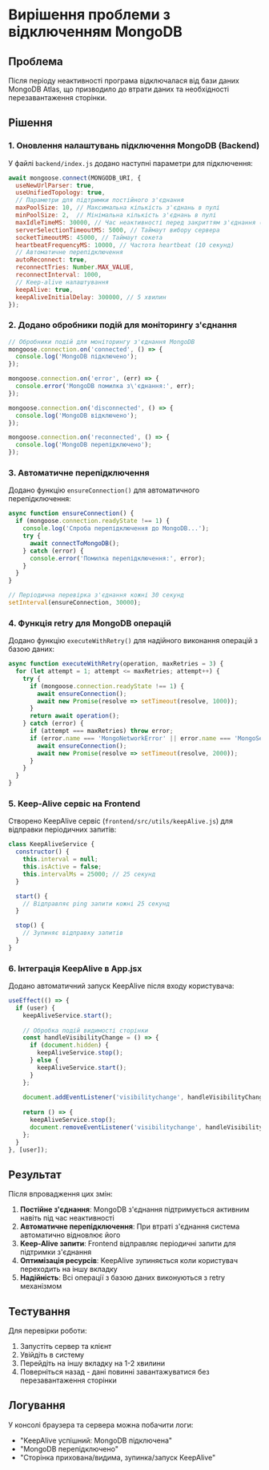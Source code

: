 # Вирішення проблеми з відключенням MongoDB

## Проблема
Після періоду неактивності програма відключалася від бази даних MongoDB Atlas, що призводило до втрати даних та необхідності перезавантаження сторінки.

## Рішення

### 1. Оновлення налаштувань підключення MongoDB (Backend)

У файлі `backend/index.js` додано наступні параметри для підключення:

```javascript
await mongoose.connect(MONGODB_URI, {
  useNewUrlParser: true,
  useUnifiedTopology: true,
  // Параметри для підтримки постійного з'єднання
  maxPoolSize: 10, // Максимальна кількість з'єднань в пулі
  minPoolSize: 2,  // Мінімальна кількість з'єднань в пулі
  maxIdleTimeMS: 30000, // Час неактивності перед закриттям з'єднання (30 секунд)
  serverSelectionTimeoutMS: 5000, // Таймаут вибору сервера
  socketTimeoutMS: 45000, // Таймаут сокета
  heartbeatFrequencyMS: 10000, // Частота heartbeat (10 секунд)
  // Автоматичне перепідключення
  autoReconnect: true,
  reconnectTries: Number.MAX_VALUE,
  reconnectInterval: 1000,
  // Keep-alive налаштування
  keepAlive: true,
  keepAliveInitialDelay: 300000, // 5 хвилин
});
```

### 2. Додано обробники подій для моніторингу з'єднання

```javascript
// Обробники подій для моніторингу з'єднання MongoDB
mongoose.connection.on('connected', () => {
  console.log('MongoDB підключено');
});

mongoose.connection.on('error', (err) => {
  console.error('MongoDB помилка з\'єднання:', err);
});

mongoose.connection.on('disconnected', () => {
  console.log('MongoDB відключено');
});

mongoose.connection.on('reconnected', () => {
  console.log('MongoDB перепідключено');
});
```

### 3. Автоматичне перепідключення

Додано функцію `ensureConnection()` для автоматичного перепідключення:

```javascript
async function ensureConnection() {
  if (mongoose.connection.readyState !== 1) {
    console.log('Спроба перепідключення до MongoDB...');
    try {
      await connectToMongoDB();
    } catch (error) {
      console.error('Помилка перепідключення:', error);
    }
  }
}

// Періодична перевірка з'єднання кожні 30 секунд
setInterval(ensureConnection, 30000);
```

### 4. Функція retry для MongoDB операцій

Додано функцію `executeWithRetry()` для надійного виконання операцій з базою даних:

```javascript
async function executeWithRetry(operation, maxRetries = 3) {
  for (let attempt = 1; attempt <= maxRetries; attempt++) {
    try {
      if (mongoose.connection.readyState !== 1) {
        await ensureConnection();
        await new Promise(resolve => setTimeout(resolve, 1000));
      }
      return await operation();
    } catch (error) {
      if (attempt === maxRetries) throw error;
      if (error.name === 'MongoNetworkError' || error.name === 'MongoServerSelectionError') {
        await ensureConnection();
        await new Promise(resolve => setTimeout(resolve, 2000));
      }
    }
  }
}
```

### 5. Keep-Alive сервіс на Frontend

Створено KeepAlive сервіс (`frontend/src/utils/keepAlive.js`) для відправки періодичних запитів:

```javascript
class KeepAliveService {
  constructor() {
    this.interval = null;
    this.isActive = false;
    this.intervalMs = 25000; // 25 секунд
  }

  start() {
    // Відправляє ping запити кожні 25 секунд
  }

  stop() {
    // Зупиняє відправку запитів
  }
}
```

### 6. Інтеграція KeepAlive в App.jsx

Додано автоматичний запуск KeepAlive після входу користувача:

```javascript
useEffect(() => {
  if (user) {
    keepAliveService.start();
    
    // Обробка подій видимості сторінки
    const handleVisibilityChange = () => {
      if (document.hidden) {
        keepAliveService.stop();
      } else {
        keepAliveService.start();
      }
    };
    
    document.addEventListener('visibilitychange', handleVisibilityChange);
    
    return () => {
      keepAliveService.stop();
      document.removeEventListener('visibilitychange', handleVisibilityChange);
    };
  }
}, [user]);
```

## Результат

Після впровадження цих змін:

1. **Постійне з'єднання**: MongoDB з'єднання підтримується активним навіть під час неактивності
2. **Автоматичне перепідключення**: При втраті з'єднання система автоматично відновлює його
3. **Keep-Alive запити**: Frontend відправляє періодичні запити для підтримки з'єднання
4. **Оптимізація ресурсів**: KeepAlive зупиняється коли користувач переходить на іншу вкладку
5. **Надійність**: Всі операції з базою даних виконуються з retry механізмом

## Тестування

Для перевірки роботи:

1. Запустіть сервер та клієнт
2. Увійдіть в систему
3. Перейдіть на іншу вкладку на 1-2 хвилини
4. Поверніться назад - дані повинні завантажуватися без перезавантаження сторінки

## Логування

У консолі браузера та сервера можна побачити логи:
- "KeepAlive успішний: MongoDB підключена"
- "MongoDB перепідключено"
- "Сторінка прихована/видима, зупинка/запуск KeepAlive" 